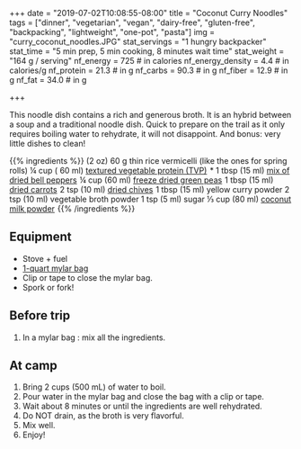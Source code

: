 +++
date = "2019-07-02T10:08:55-08:00"
title = "Coconut Curry Noodles"
tags = ["dinner", "vegetarian", "vegan", "dairy-free", "gluten-free", "backpacking", "lightweight", "one-pot", "pasta"]
img = "curry_coconut_noodles.JPG"
stat_servings = "1 hungry backpacker"
stat_time = "5 min prep, 5 min cooking, 8 minutes wait time"
stat_weight = "164 g / serving"
nf_energy = 725 # in calories
nf_energy_density = 4.4 # in calories/g
nf_protein = 21.3 # in g
nf_carbs = 90.3 # in g
nf_fiber = 12.9 # in g
nf_fat = 34.0 # in g

+++

This noodle dish contains a rich and generous broth. It is an hybrid between a soup and a traditional noodle dish. Quick to prepare on the trail as it only requires boiling water to rehydrate, it will not disappoint. And bonus: very little dishes to clean!

{{% ingredients %}}
(2 oz) 60 g thin rice vermicelli (like the ones for spring rolls)
¼ cup ( 60 ml) <a target="_blank" href="https://www.amazon.com/gp/product/B001O8KG74/ref=as_li_tl?ie=UTF8&camp=1789&creative=9325&creativeASIN=B001O8KG74&linkCode=as2&tag=gourmethiking-20&linkId=aa10f3cdf53a5f6a2c7ad1aed9b2ab46">textured vegetable protein (TVP)</a><img src="//ir-na.amazon-adsystem.com/e/ir?t=gourmethiking-20&l=am2&o=1&a=B001O8KG74" width="1" height="1" border="0" alt="" style="border:none !important; margin:0px !important;" /> *
1 tbsp (15 ml) <a target="_blank" href="https://www.amazon.com/gp/product/B007C7D2D6/ref=as_li_tl?ie=UTF8&camp=1789&creative=9325&creativeASIN=B007C7D2D6&linkCode=as2&tag=gourmethiking-20&linkId=5b56f5d3ec2990fd9813ea9dcb7dcabc">mix of dried bell peppers</a><img src="//ir-na.amazon-adsystem.com/e/ir?t=gourmethiking-20&l=am2&o=1&a=B007C7D2D6" width="1" height="1" border="0" alt="" style="border:none !important; margin:0px !important;" />
¼ cup (60 ml) <a target="_blank" href="https://www.amazon.com/gp/product/B0084737MO/ref=as_li_tl?ie=UTF8&camp=1789&creative=9325&creativeASIN=B0084737MO&linkCode=as2&tag=gourmethiking-20&linkId=0d0bcc9886a044beaf33f0acf8b67cfa">freeze dried green peas</a><img src="//ir-na.amazon-adsystem.com/e/ir?t=gourmethiking-20&l=am2&o=1&a=B0084737MO" width="1" height="1" border="0" alt="" style="border:none !important; margin:0px !important;" />
1 tbsp (15 ml) <a target="_blank" href="https://www.amazon.com/gp/product/B007C7H412/ref=as_li_tl?ie=UTF8&camp=1789&creative=9325&creativeASIN=B007C7H412&linkCode=as2&tag=gourmethiking-20&linkId=578f903ee879e402f0754f49c92adfb0">dried carrots</a><img src="//ir-na.amazon-adsystem.com/e/ir?t=gourmethiking-20&l=am2&o=1&a=B007C7H412" width="1" height="1" border="0" alt="" style="border:none !important; margin:0px !important;" />
2 tsp (10 ml) <a target="_blank" href="https://www.amazon.com/gp/product/B007C7IGTQ/ref=as_li_tl?ie=UTF8&camp=1789&creative=9325&creativeASIN=B007C7IGTQ&linkCode=as2&tag=gourmethiking-20&linkId=f4af7ca9eb5b401ed64af271716268bb">dried chives</a><img src="//ir-na.amazon-adsystem.com/e/ir?t=gourmethiking-20&l=am2&o=1&a=B007C7IGTQ" width="1" height="1" border="0" alt="" style="border:none !important; margin:0px !important;" />
1 tbsp (15 ml) yellow curry powder
2 tsp (10 ml) vegetable broth powder
1 tsp (5 ml) sugar
⅓ cup (80 ml) <a target="_blank" href="https://www.amazon.com/gp/product/B015HT13H2/ref=as_li_tl?ie=UTF8&camp=1789&creative=9325&creativeASIN=B015HT13H2&linkCode=as2&tag=gourmethiking-20&linkId=97ff2eb8c8b426b53dba0226c6d76843">coconut milk powder</a><img src="//ir-na.amazon-adsystem.com/e/ir?t=gourmethiking-20&l=am2&o=1&a=B015HT13H2" width="1" height="1" border="0" alt="" style="border:none !important; margin:0px !important;" />
{{% /ingredients %}}

## Equipment
- Stove + fuel
- <a target="_blank" href="https://www.amazon.com/gp/product/B00967K3EQ/ref=as_li_tl?ie=UTF8&camp=1789&creative=9325&creativeASIN=B00967K3EQ&linkCode=as2&tag=gourmethiking-20&linkId=f4e13060617e765da5e097b0a634649f">1-quart mylar bag</a><img src="//ir-na.amazon-adsystem.com/e/ir?t=gourmethiking-20&l=am2&o=1&a=B00967K3EQ" width="1" height="1" border="0" alt="" style="border:none !important; margin:0px !important;" />
- Clip or tape to close the mylar bag.
- Spork or fork!
 
## Before trip
1. In a mylar bag : mix all the ingredients.

 
## At camp
1. Bring 2 cups (500 mL) of water to boil.
1. Pour water in the mylar bag and close the bag with a clip or tape.
1. Wait about 8 minutes or until the ingredients are well rehydrated.
1. Do NOT drain, as the broth is very flavorful.
1. Mix well.
1. Enjoy!


